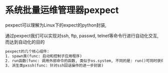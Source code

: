 # 系统批量运维管理器pexpect
pexpect可以理解为Linux下的expect的python封装, 

通过pexpect我们可以实现对ssh, ftp, passwd, telnet等命令行进行自动化交互, 而达到自动化的目的

```html
pexpect的几个核心组件:
1. spawn类(func: 启动和控制子应用程序)
2. run函数(func: 调用外部命令的函数, 类似于os.system, 不同的是: run()可同时获得命令的输出结果及命令的退出状态)
3. 派生类pxssh(func: 针对ssh回话操作的进一步封装)
```